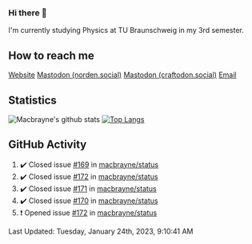 ### Hi there 👋
I'm currently studying Physics at TU Braunschweig in my 3rd semester.

## How to reach me
[Website](https://florentin-schleuss.de)
<a rel="me" href="https://norden.social/@florentin">Mastodon (norden.social)</a>
<a rel="me" href="https://craftodon.social/@frodolon">Mastodon (craftodon.social)</a>
[Email](mailto:hello@macbrayne.de)

## Statistics
![Macbrayne's github stats](https://github-readme-stats.vercel.app/api?username=macbrayne&count_private=true&show_icons=true&hide_rank=true&custom_title=macbrayne's%20GitHub%20Stats)
[![Top Langs](https://github-readme-stats.vercel.app/api/top-langs/?username=macbrayne&exclude_repo=liftron&layout=compact)](https://github.com/anuraghazra/github-readme-stats)
## GitHub Activity

<!--RECENT_ACTIVITY:start-->
1. ✔️ Closed issue [#169](https://github.com/macbrayne/status/issues/169) in [macbrayne/status](https://github.com/macbrayne/status)
2. ✔️ Closed issue [#172](https://github.com/macbrayne/status/issues/172) in [macbrayne/status](https://github.com/macbrayne/status)
3. ✔️ Closed issue [#171](https://github.com/macbrayne/status/issues/171) in [macbrayne/status](https://github.com/macbrayne/status)
4. ✔️ Closed issue [#170](https://github.com/macbrayne/status/issues/170) in [macbrayne/status](https://github.com/macbrayne/status)
5. ❗️ Opened issue [#172](https://github.com/macbrayne/status/issues/172) in [macbrayne/status](https://github.com/macbrayne/status)
<!--RECENT_ACTIVITY:end-->

<!--RECENT_ACTIVITY:last_update-->
Last Updated: Tuesday, January 24th, 2023, 9:10:41 AM
<!--RECENT_ACTIVITY:last_update_end-->


<!--
**macbrayne/macbrayne** is a ✨ _special_ ✨ repository because its `README.md` (this file) appears on your GitHub profile.

Here are some ideas to get you started:

- 🔭 I’m currently working on ...
- 🌱 I’m currently learning ...
- 👯 I’m looking to collaborate on ...
- 🤔 I’m looking for help with ...
- 💬 Ask me about ...
- 📫 How to reach me: ...
- 😄 Pronouns: ...
- ⚡ Fun fact: ...
-->
